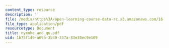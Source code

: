 ```yaml
---
content_type: resource
description: ''
file: /media/https%3A/open-learning-course-data-rc.s3.amazonaws.com/16-622-experimental-projects-ii-fall-2003/1b75f149a69a3b39337a83e30ec9e169_nyenke_and_qu.pdf
file_type: application/pdf
resourcetype: Document
title: nyenke_and_qu.pdf
uid: 1b75f149-a69a-3b39-337a-83e30ec9e169
---
```

